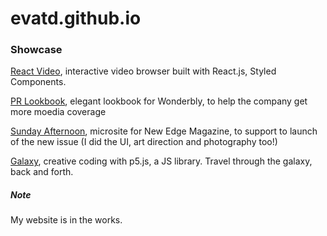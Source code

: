 # evatd.github.io

### Showcase

[React Video](https://evatd.github.io/react-video/), interactive video browser built with React.js, Styled Components.

[PR Lookbook](https://pr.wonderbly.com/), elegant lookbook for Wonderbly, to help the company get more moedia coverage

[Sunday Afternoon](https://evatd.github.io/afternoon-walk/), microsite for New Edge Magazine, to support to launch of the new issue (I did the UI, art direction and photography too!)

[Galaxy](https://evatd.github.io/galaxy/), creative coding with p5.js, a JS library. Travel through the galaxy, back and forth.

##### Note
My website is in the works.
